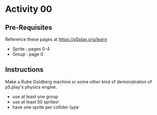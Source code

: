 # Activity 00

## Pre-Requisites

Reference these pages at <https://p5play.org/learn>

- Sprite : pages 0-4
- Group : page 0

## Instructions

Make a Rube Goldberg machine or some other kind of demonstration of p5.play's physics engine.

- use at least one group
- use at least 50 sprites!
- have one sprite per collider type
